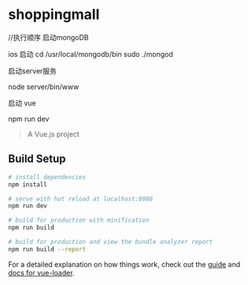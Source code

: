 # shoppingmall
//执行顺序
启动mongoDB

ios 启动
cd /usr/local/mongodb/bin
sudo ./mongod

启动server服务

node server/bin/www

启动 vue

npm run dev

> A Vue.js project

## Build Setup

``` bash
# install dependencies
npm install

# serve with hot reload at localhost:8080
npm run dev

# build for production with minification
npm run build

# build for production and view the bundle analyzer report
npm run build --report
```

For a detailed explanation on how things work, check out the [guide](http://vuejs-templates.github.io/webpack/) and [docs for vue-loader](http://vuejs.github.io/vue-loader).
